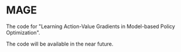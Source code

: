 # MAGE
The code for "Learning Action-Value Gradients in Model-based Policy Optimization".

The code will be available in the near future.
